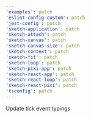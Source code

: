 ```yaml
---
'examples': patch
'eslint-config-custom': patch
'jest-config': patch
'sketch-application': patch
'sketch-attach': patch
'sketch-canvas': patch
'sketch-canvas-size': patch
'sketch-context': patch
'sketch-fit': patch
'sketch-loop': patch
'sketch-pixi-app': patch
'sketch-react-app': patch
'sketch-react-loop': patch
'sketch-react-pixi': patch
'tsconfig': patch
---
```


Update tick event typings
